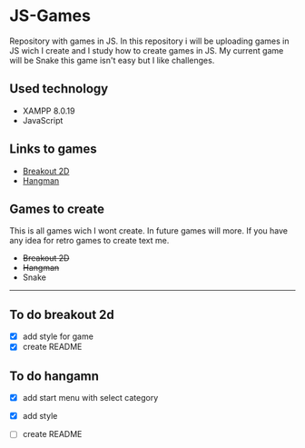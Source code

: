 # JS-Games
Repository with games in JS. In this repository i will be uploading games in JS wich I create and I study how to create games in JS. My current game will be Snake this game isn't easy but I like challenges.

## Used technology
- XAMPP 8.0.19
- JavaScript

## Links to games
- <a href="https://github.com/JanKolo04/JS-Games/tree/main/Breakout_2D">Breakout 2D</a>
- <a href="https://github.com/JanKolo04/JS-Games/tree/main/Hangman">Hangman</a>

## Games to create
This is all games wich I wont create. In future games will more. If you have any idea for retro games to create text me.
 - <s>Breakout 2D</s>
 - <s>Hangman</s>
 - Snake


---

## To do breakout 2d
- [x] add style for game
- [x] create README

## To do hangamn
- [x] add start menu with select category
- [x] add style
- [ ] create README








